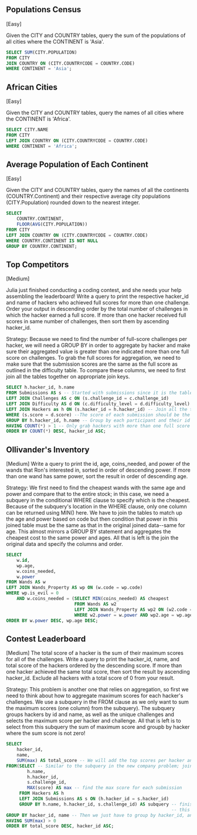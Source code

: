 ## Populations Census
[Easy]

Given the CITY and COUNTRY tables, query the sum of the populations of all cities where the CONTINENT is 'Asia'.

```sql
SELECT SUM(CITY.POPULATION)
FROM CITY
JOIN COUNTRY ON (CITY.COUNTRYCODE = COUNTRY.CODE)
WHERE CONTINENT = 'Asia';
```
## African Cities
[Easy]

Given the CITY and COUNTRY tables, query the names of all cities where the CONTINENT is 'Africa'.

```sql
SELECT CITY.NAME
FROM CITY
LEFT JOIN COUNTRY ON (CITY.COUNTRYCODE = COUNTRY.CODE)
WHERE CONTINENT = 'Africa';
```

## Average Population of Each Continent
[Easy]

Given the CITY and COUNTRY tables, query the names of all the continents (COUNTRY.Continent) and their respective average city populations (CITY.Population) rounded down to the nearest integer.

```sql
SELECT 
    COUNTRY.CONTINENT, 
    FLOOR(AVG(CITY.POPULATION))
FROM CITY
LEFT JOIN COUNTRY ON (CITY.COUNTRYCODE = COUNTRY.CODE)
WHERE COUNTRY.CONTINENT IS NOT NULL
GROUP BY COUNTRY.CONTINENT;
```
## Top Competitors
[Medium]

Julia just finished conducting a coding contest, and she needs your help assembling the leaderboard! Write a query to print the respective hacker_id and name of hackers who achieved full scores for more than one challenge. Order your output in descending order by the total number of challenges in which the hacker earned a full score. If more than one hacker received full scores in same number of challenges, then sort them by ascending hacker_id.

Strategy: Because we need to find the number of full-score challenges per hacker, we will need a GROUP BY in order to aggregate by hacker and make sure their aggregated value is greater than one indicated more than one full score on challenges. To grab the full scores for aggregation, we need to make sure that the submission scores are the same as the full score as outlined in the difficulty table. To compare these columns, we need to first join all the tables together on appropriate join keys.

```sql
SELECT h.hacker_id, h.name
FROM Submissions AS s -- Started with submissions since it is the table with the most info
LEFT JOIN Challenges AS c ON (s.challenge_id = c.challenge_id)
LEFT JOIN Difficulty AS d ON (c.difficulty_level = d.difficulty_level)
LEFT JOIN Hackers as h ON (s.hacker_id = h.hacker_id) -- Join all the tables together on common columns
WHERE (s.score = d.score) --The score of each submission should be the "full" score depending on its difficulty level
GROUP BY h.hacker_id, h.name -- Group by each participant and their id number
HAVING COUNT(*) > 1 -- Only grab hackers with more than one full score
ORDER BY COUNT(*) DESC, hacker_id ASC;
```

## Ollivander's Inventory
[Medium]
Write a query to print the id, age, coins_needed, and power of the wands that Ron's interested in, sorted in order of descending power. If more than one wand has same power, sort the result in order of descending age.

Strategy: We first need to find the cheapest wands with the same age and power and compare that to the entire stock; in this case, we need a subquery in the conditional WHERE clause to specify which is the cheapest. Because of the subquery's location in the WHERE clause, only one column can be returned using MIN() here. We have to join the tables to match up the age and power based on code but then condition that power in this joined table must be the same as that in the original joined data--same for age. This almost mirrors a GROUP BY statement and aggregates the cheapest cost to the same power and ages. All that is left is the join the original data and specify the columns and order.

```sql
SELECT
    w.id,
    wp.age,
    w.coins_needed,
    w.power
FROM Wands AS w
LEFT JOIN Wands_Property AS wp ON (w.code = wp.code)
WHERE wp.is_evil = 0
    AND w.coins_needed = (SELECT MIN(coins_needed) AS cheapest
                          FROM Wands AS w2
                          LEFT JOIN Wands_Property AS wp2 ON (w2.code = wp2.code)
                          WHERE w2.power = w.power AND wp2.age = wp.age)
ORDER BY w.power DESC, wp.age DESC;
```

## Contest Leaderboard
[Medium]
The total score of a hacker is the sum of their maximum scores for all of the challenges. Write a query to print the hacker_id, name, and total score of the hackers ordered by the descending score. If more than one hacker achieved the same total score, then sort the result by ascending hacker_id. Exclude all hackers with a total score of 0 from your result.

Strategy: This problem is another one that relies on aggregation, so first we need to think about how to aggregate maximum scores for each hacker's challenges. We use a subquery in the FROM clause as we only want to sum the maximum scores (one column) from the subquery). The subquery groups hackers by id and name, as well as the unique challenges and selects the maximum score per hacker and challenge. All that is left is to select from this subquery the sum of maximum score and groupb by hacker where the sum score is not zero!

```sql
SELECT
    hacker_id,
    name,
    SUM(max) AS total_score -- We will add the top scores per hacker and challenge
FROM(SELECT -- Similar to the subquery in the new company problem; join hackers to submissions
        h.name,
        h.hacker_id,
        s.challenge_id,
        MAX(score) AS max -- find the max score for each submission
     FROM Hackers AS h
     LEFT JOIN Submissions AS s ON (h.hacker_id = s.hacker_id)
     GROUP BY h.name, h.hacker_id, s.challenge_id) AS subquery -- finish the subquery by grouping by hacker name, id, and challege
                                                               -- this leaves us with all the top scores per hacker, per challenge
GROUP BY hacker_id, name -- Then we just have to group by hacker_id, and name, the sum of top scores per hacker and challenge is appended
HAVING SUM(max) > 0
ORDER BY total_score DESC, hacker_id ASC;
```

